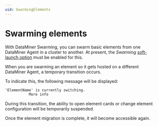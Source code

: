 ```yaml
---
uid: SwarmingElements
---
```


# Swarming elements

With DataMiner Swarming, you can swarm basic elements from one DataMiner Agent in a cluster to another. At present, the *Swarming* [soft-launch option](xref:SoftLaunchOptions) must be enabled for this.

When you are swarming an element so it gets hosted on a different DataMiner Agent, a temporary transition occurs.

To indicate this, the following message will be displayed:

```txt
'ElementName' is currently switching.
           More info
```

During this transition, the ability to open element cards or change element configuration will be temporarily suspended.

Once the element migration is complete, it will become accessible again.
